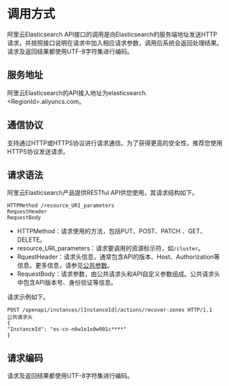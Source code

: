 # 调用方式

阿里云Elasticsearch API接口的调用是向Elasticsearch的服务端地址发送HTTP请求，并按照接口说明在请求中加入相应请求参数，调用后系统会返回处理结果。请求及返回结果都使用UTF-8字符集进行编码。

## 服务地址

阿里云Elasticsearch的API接入地址为elasticsearch.<RegionId\>.aliyuncs.com。

## 通信协议

支持通过HTTP或HTTPS协议进行请求通信。为了获得更高的安全性，推荐您使用HTTPS协议发送请求。

## 请求语法

阿里云Elasticsearch产品提供RESTful API供您使用，其请求结构如下。

```
HTTPMethod /resource_URI_parameters
RequestHeader
RequestBody
```

-   HTTPMethod：请求使用的方法，包括PUT、POST、PATCH 、GET、DELETE。
-   resource\_URI\_parameters：请求要调用的资源标示符，如`/cluster`。
-   RquestHeader：请求头信息，通常包含API的版本、Host、Authorization等信息。更多信息，请参见[公共参数](/cn.zh-CN/API参考/公共参数.md)。
-   RequestBody：请求参数，由公共请求头和API自定义参数组成。公共请求头中包含API版本号、身份验证等信息。

请求示例如下。

```
POST /openapi/instances/[InstanceId]/actions/recover-zones HTTP/1.1
公共请求头
{
"InstanceId": "es-cn-n6w1o1x0w001c****"
}
```

## 请求编码

请求及返回结果都使用UTF-8字符集进行编码。

